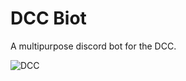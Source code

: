 # DCC Biot
A multipurpose discord bot for the DCC.

![DCC](https://invidget.switchblade.xyz/h2zQpbeFhs)
